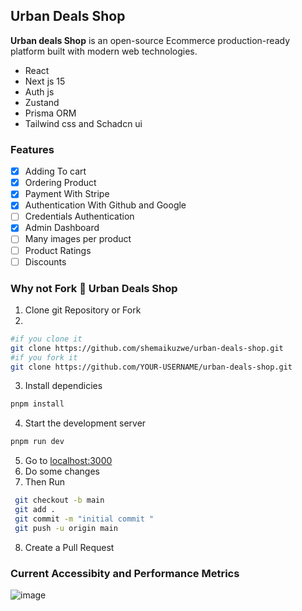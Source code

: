 ## Urban Deals Shop

**Urban deals Shop** is an open-source Ecommerce production-ready  platform built with modern web technologies.

* React
* Next js 15
* Auth js
* Zustand
* Prisma ORM
* Tailwind css and Schadcn ui

### Features

- [x] Adding To cart
- [x] Ordering Product
- [x] Payment With Stripe
- [x] Authentication With Github and Google
- [ ] Credentials Authentication
- [x] Admin Dashboard
- [ ] Many images per product
- [ ] Product Ratings
- [ ] Discounts   

### Why not Fork 🍴 Urban Deals Shop 

1.  Clone git Repository or Fork
2.
```bash
#if you clone it 
git clone https://github.com/shemaikuzwe/urban-deals-shop.git
#if you fork it 
git clone https://github.com/YOUR-USERNAME/urban-deals-shop.git
```

3. Install dependicies

```bash
pnpm install
```

4. Start the development server

```bash
pnpm run dev
```
5. Go to
[localhost:3000](http://localhost:3000)
6. Do some changes
7. Then Run
  ```bash
   git checkout -b main
   git add .
   git commit -m "initial commit "
   git push -u origin main
  ```
8. Create a Pull Request

### Current Accessibity and Performance Metrics

![image](https://github.com/user-attachments/assets/a46af7ab-931c-4654-be5b-1c604126b5fa)

